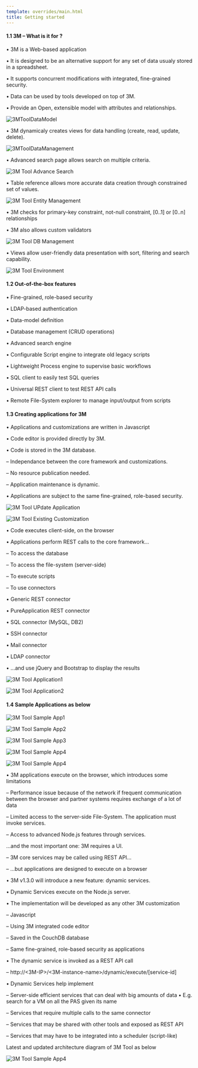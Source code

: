 ```yaml
---
template: overrides/main.html
title: Getting started
---
```

#### 1.1 3M – What is it for ?

• 3M is a Web-based application

• It is designed to be an alternative support for any set of data usualy stored in a spreadsheet.

• It supports concurrent modifications with integrated, fine-grained security.

• Data can be used by tools developed on top of 3M.

• Provide an Open, extensible model with attributes and relationships.

![3MToolDataModel](../assets/images/3mtoolDataModel1.png)

• 3M dynamicaly creates views for data handling (create, read, update, delete).

![3MToolDataManagement](../assets/images/3mtoolDataManagement.png)

• Advanced search page allows search on multiple criteria.

![3M Tool Advance Search](../assets/images/3mtoolAdvanceSearch.png)

• Table reference allows more accurate data creation through constrained set of values.

![3M Tool Entity Management](../assets/images/EntityManagement.png)

• 3M checks for primary-key constraint, not-null constraint, [0..1] or [0..n] relationships 

• 3M also allows custom validators

![3M Tool DB Management](../assets/images/DBMgmt.png)


• Views allow user-friendly data presentation with sort, filtering and search capability.

![3M Tool Environment](../assets/images/3mtoolENV.png)


#### 1.2 Out-of-the-box features

• Fine-grained, role-based security

• LDAP-based authentication

• Data-model definition

• Database management (CRUD operations)

• Advanced search engine

• Configurable Script engine to integrate old legacy scripts

• Lightweight Process engine to supervise basic workflows

• SQL client to easily test SQL queries

• Universal REST client to test REST API calls

• Remote File-System explorer to manage input/output from scripts

#### 1.3 Creating applications for 3M

• Applications and customizations are written in Javascript

• Code editor is provided directly by 3M.

• Code is stored in the 3M database.

– Independance between the core framework and customizations.

– No resource publication needed.

– Application maintenance is dynamic.

• Applications are subject to the same fine-grained, role-based security.

![3M Tool UPdate Application](../assets/images/EnterpriseCloudExplorer.png)

![3M Tool Existing Customization](../assets/images/UpdateExistingCust.png)

• Code executes client-side, on the browser

• Applications perform REST calls to the core framework…

– To access the database

– To access the file-system (server-side)

– To execute scripts

– To use connectors

• Generic REST connector

• PureApplication REST connector

• SQL connector (MySQL, DB2)

• SSH connector

• Mail connector

• LDAP connector

• …and use jQuery and Bootstrap to display the results

![3M Tool Application1](../assets/images/Application1.png)

![3M Tool Application2](../assets/images/Application2.png)


#### 1.4 Sample Applications as below

![3M Tool Sample App1](../assets/images/EnterpriseCloudExplorer.png)

![3M Tool Sample App2](../assets/images/EnterprisevolumeUsage.png)

![3M Tool Sample App3](../assets/images/VMSearchTool.png)

![3M Tool Sample App4](../assets/images/VMmigrationTool.png)
 
![3M Tool Sample App4](../assets/images/CPUratioFixingTool.png)


• 3M applications execute on the browser, which introduces some limitations

– Performance issue because of the network if frequent communication between the browser and partner systems requires exchange of a lot of data

– Limited access to the server-side File-System. The application must invoke services.

– Access to advanced Node.js features through services.

 …and the most important one: 3M requires a UI.

– 3M core services may be called using REST API…

– …but applications are designed to execute on a browser

• 3M v1.3.0 will introduce a new feature: dynamic services.

• Dynamic Services execute on the Node.js server.

• The implementation will be developed as any other 3M customization

– Javascript

– Using 3M integrated code editor

– Saved in the CouchDB database

– Same fine-grained, role-based security as applications

• The dynamic service is invoked as a REST API call

– http://<3M-IP>/<3M-instance-name>/dynamic/execute/[service-id]

• Dynamic Services help implement

– Server-side efficient services that can deal with big amounts of data
• E.g. search for a VM on all the PAS given its name

– Services that require multiple calls to the same connector

– Services that may be shared with other tools and exposed as REST API

– Services that may have to be integrated into a scheduler (script-like)

Latest and updated architecture diagram of 3M Tool as below 

![3M Tool Sample App4](../assets/images/architectureDiagram.png)